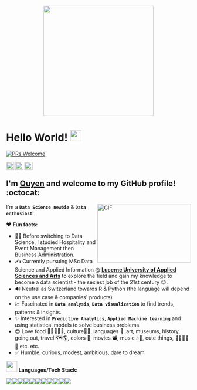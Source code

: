 <p  align="center"><img style="width:300px", src = "https://i.pinimg.com/originals/c0/5a/4c/c05a4c88320d01df93c049368d2c4c5a.gif"></p>

# Hello World! <img src="https://raw.githubusercontent.com/syedareehaquasar/syedareehaquasar/master/gifs/Hi.gif" width="30px"></h2>

[![PRs Welcome](https://img.shields.io/badge/PRs-welcome-68d89b.svg?style=flat&logo=github)](https://github.com/doquyenduong/)

<a href="https://www.linkedin.com/in/quyen-duong/">
  <img align="left" alt="Quyen's Linkedin" width="22px" src="https://cdn.jsdelivr.net/npm/simple-icons@v3/icons/linkedin.svg" />
</a>
<a href="https://github.com/doquyenduong/doquyenduong/">
  <img align="left" alt="Quyen's Github" width="22px" src="https://cdn.jsdelivr.net/npm/simple-icons@v3/icons/github.svg" />
<a href="https://www.instagram.com/kuekiduong/">
  <img align="left" alt="Quyen's Instagram" width="22px" src="https://cdn.jsdelivr.net/npm/simple-icons@v3/icons/instagram.svg" />
</a>
<br />

## I'm [**Quyen**](https://www.linkedin.com/in/quyen-duong/) and welcome to my GitHub profile! :octocat:

<img align="right" height="160" width="255" alt="GIF" src="https://2.bp.blogspot.com/-UuUF599KGfw/W982ehcse0I/AAAAAAAAAGc/1rjT6r24G6QsaScRt8lJQKeIZERdmzNaQCEwYBhgL/s1600/31846942_450333602057322_1419235942547324928_n.gif" />

I'm a **`Data Science newbie`** & **`Data enthusiast`**!

❤️ **Fun facts:**

* 👩‍🎓 Before switching to Data Science, I studied Hospitality and Event Management then Business Administration.
* ✍️ Currently pursuing MSc Data Science and Applied Information @ [**Lucerne University of Applied Sciences and Arts**](https://www.hslu.ch/en/) to explore the field and gain my knowledge to become a data scientist - the sexiest job of the 21st century 😉. 
* 🔊 Neutral as Switzerland towards R & Python (the language will depend on the use case & companies' products)
* 📈 Fascinated in **`Data analysis`**, **`Data visualization`** to find trends, patterns & insights. 
* ✨ Interested in **`Predictive Analytics`**, **`Applied Machine Learning`** and using statistical models to solve business problems.
* 😍 Love food 🍹🍜🍚🍲🍱, culture🎎🎏, languages 💚, art, museums, history, going out, travel 🗺🌎, colors 🎨, movies 📽, music 🎶🎵, cute things, 🌆🍉🐼🌱🌞 etc. etc.
* ✅ Humble, curious, modest, ambitious, dare to dream 

<img src="https://media.giphy.com/media/WUlplcMpOCEmTGBtBW/giphy.gif" width="30"> **Languages/Tech Stack:** 

<img src="https://img.shields.io/badge/Python-3776AB?style=for-the-badge&logo=python&logoColor=white"><img src="https://img.shields.io/badge/R-000000?style=for-the-badge&logo=r&logoColor=white"><img src="https://img.shields.io/badge/Tableau-F2C811?style=for-the-badge&logo=Tableau&logoColor=white"><img src="https://img.shields.io/badge/IBM_Cloud-FF9900?style=for-the-badge&logo=ibmcloud&logoColor=white"><img src="https://img.shields.io/badge/MySQL-3776AB?style=for-the-badge&logo=mysql&logoColor=white"><img src="https://img.shields.io/badge/MongoDB-07405E?style=for-the-badge&logo=mongodb&logoColor=white"><img src="https://img.shields.io/badge/Docker-2CA5E0?style=for-the-badge&logo=docker&logoColor=white"><img src="https://img.shields.io/badge/Jupyter-F37626.svg?&style=for-the-badge&logo=Jupyter&logoColor=white"><img src="https://img.shields.io/badge/Markdown-000000?style=for-the-badge&logo=markdown&logoColor=white"><img src="https://img.shields.io/badge/MariaDB-7570b3?style=for-the-badge&logo=mariadb&logoColor=white"><img src="https://img.shields.io/badge/Neo4j-d95f0e?style=for-the-badge&logo=Neo4j&logoColor=white">
